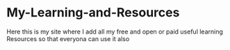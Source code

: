 # My-Learning-and-Resources
Here this is my site where I add all my free and open or paid useful learning Resources so that everyona can use it also





